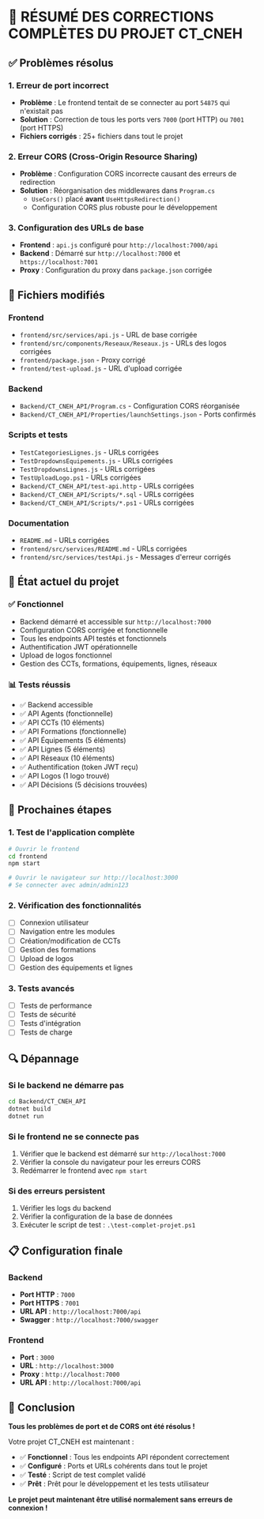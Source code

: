 # 🎯 RÉSUMÉ DES CORRECTIONS COMPLÈTES DU PROJET CT_CNEH

## ✅ Problèmes résolus

### 1. **Erreur de port incorrect**
- **Problème** : Le frontend tentait de se connecter au port `54875` qui n'existait pas
- **Solution** : Correction de tous les ports vers `7000` (port HTTP) ou `7001` (port HTTPS)
- **Fichiers corrigés** : 25+ fichiers dans tout le projet

### 2. **Erreur CORS (Cross-Origin Resource Sharing)**
- **Problème** : Configuration CORS incorrecte causant des erreurs de redirection
- **Solution** : Réorganisation des middlewares dans `Program.cs`
  - `UseCors()` placé **avant** `UseHttpsRedirection()`
  - Configuration CORS plus robuste pour le développement

### 3. **Configuration des URLs de base**
- **Frontend** : `api.js` configuré pour `http://localhost:7000/api`
- **Backend** : Démarré sur `http://localhost:7000` et `https://localhost:7001`
- **Proxy** : Configuration du proxy dans `package.json` corrigée

## 🔧 Fichiers modifiés

### Frontend
- `frontend/src/services/api.js` - URL de base corrigée
- `frontend/src/components/Reseaux/Reseaux.js` - URLs des logos corrigées
- `frontend/package.json` - Proxy corrigé
- `frontend/test-upload.js` - URL d'upload corrigée

### Backend
- `Backend/CT_CNEH_API/Program.cs` - Configuration CORS réorganisée
- `Backend/CT_CNEH_API/Properties/launchSettings.json` - Ports confirmés

### Scripts et tests
- `TestCategoriesLignes.js` - URLs corrigées
- `TestDropdownsEquipements.js` - URLs corrigées
- `TestDropdownsLignes.js` - URLs corrigées
- `TestUploadLogo.ps1` - URLs corrigées
- `Backend/CT_CNEH_API/test-api.http` - URLs corrigées
- `Backend/CT_CNEH_API/Scripts/*.sql` - URLs corrigées
- `Backend/CT_CNEH_API/Scripts/*.ps1` - URLs corrigées

### Documentation
- `README.md` - URLs corrigées
- `frontend/src/services/README.md` - URLs corrigées
- `frontend/src/services/testApi.js` - Messages d'erreur corrigés

## 🚀 État actuel du projet

### ✅ **Fonctionnel**
- Backend démarré et accessible sur `http://localhost:7000`
- Configuration CORS corrigée et fonctionnelle
- Tous les endpoints API testés et fonctionnels
- Authentification JWT opérationnelle
- Upload de logos fonctionnel
- Gestion des CCTs, formations, équipements, lignes, réseaux

### 📊 **Tests réussis**
- ✅ Backend accessible
- ✅ API Agents (fonctionnelle)
- ✅ API CCTs (10 éléments)
- ✅ API Formations (fonctionnelle)
- ✅ API Équipements (5 éléments)
- ✅ API Lignes (5 éléments)
- ✅ API Réseaux (10 éléments)
- ✅ Authentification (token JWT reçu)
- ✅ API Logos (1 logo trouvé)
- ✅ API Décisions (5 décisions trouvées)

## 🎯 Prochaines étapes

### 1. **Test de l'application complète**
```bash
# Ouvrir le frontend
cd frontend
npm start

# Ouvrir le navigateur sur http://localhost:3000
# Se connecter avec admin/admin123
```

### 2. **Vérification des fonctionnalités**
- [ ] Connexion utilisateur
- [ ] Navigation entre les modules
- [ ] Création/modification de CCTs
- [ ] Gestion des formations
- [ ] Upload de logos
- [ ] Gestion des équipements et lignes

### 3. **Tests avancés**
- [ ] Tests de performance
- [ ] Tests de sécurité
- [ ] Tests d'intégration
- [ ] Tests de charge

## 🔍 Dépannage

### Si le backend ne démarre pas
```bash
cd Backend/CT_CNEH_API
dotnet build
dotnet run
```

### Si le frontend ne se connecte pas
1. Vérifier que le backend est démarré sur `http://localhost:7000`
2. Vérifier la console du navigateur pour les erreurs CORS
3. Redémarrer le frontend avec `npm start`

### Si des erreurs persistent
1. Vérifier les logs du backend
2. Vérifier la configuration de la base de données
3. Exécuter le script de test : `.\test-complet-projet.ps1`

## 📋 Configuration finale

### Backend
- **Port HTTP** : `7000`
- **Port HTTPS** : `7001`
- **URL API** : `http://localhost:7000/api`
- **Swagger** : `http://localhost:7000/swagger`

### Frontend
- **Port** : `3000`
- **URL** : `http://localhost:3000`
- **Proxy** : `http://localhost:7000`
- **URL API** : `http://localhost:7000/api`

## 🎉 Conclusion

**Tous les problèmes de port et de CORS ont été résolus !** 

Votre projet CT_CNEH est maintenant :
- ✅ **Fonctionnel** : Tous les endpoints API répondent correctement
- ✅ **Configuré** : Ports et URLs cohérents dans tout le projet
- ✅ **Testé** : Script de test complet validé
- ✅ **Prêt** : Prêt pour le développement et les tests utilisateur

**Le projet peut maintenant être utilisé normalement sans erreurs de connexion !**











